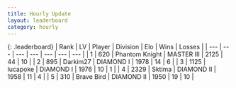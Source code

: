 ```yaml
---
title: Hourly Update
layout: leaderboard
category: hourly
---
```


{: .leaderboard}
| Rank | LV | Player | Division | Elo | Wins | Losses |
| --- | --- | --- | --- | --- | --- | --- |
| <span data-change="0">1</span> | 620 | <span title="ID: 742939">Phantom Knight</span> | MASTER III | <span data-change="0">2125</span> | <span data-change="0">44</span> | <span data-change="0">10</span> |
| <span data-change="0">2</span> | 895 | <span title="ID: 694036">Darkim27</span> | DIAMOND I | <span data-change="0">1978</span> | <span data-change="0">14</span> | <span data-change="0">6</span> |
| <span data-change="0">3</span> | 1125 | <span title="ID: 41925">lucapoke</span> | DIAMOND I | <span data-change="0">1976</span> | <span data-change="0">10</span> | <span data-change="0">1</span> |
| <span data-change="5">4</span> | 2329 | <span title="ID: 353063">Sktima</span> | DIAMOND II | <span data-change="35">1958</span> | <span data-change="6">11</span> | <span data-change="1">4</span> |
| <span data-change="-1">5</span> | 310 | <span title="ID: 712180">Brave Bird</span> | DIAMOND II | <span data-change="0">1950</span> | <span data-change="0">19</span> | <span data-change="0">10</span> |